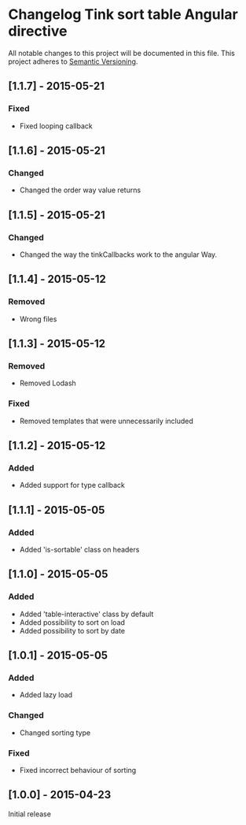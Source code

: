 # Changelog Tink sort table Angular directive

All notable changes to this project will be documented in this file.
This project adheres to [Semantic Versioning](http://semver.org/).

<!--
## [Unreleased] - [unreleased]

### Added
### Changed
### Deprecated
### Removed
### Fixed
### Security
-->
## [1.1.7] - 2015-05-21

### Fixed
- Fixed looping callback

## [1.1.6] - 2015-05-21

### Changed
- Changed the order way value returns

## [1.1.5] - 2015-05-21

### Changed
- Changed the way the tinkCallbacks work to the angular Way.

## [1.1.4] - 2015-05-12

### Removed
- Wrong files

## [1.1.3] - 2015-05-12

### Removed
- Removed Lodash

### Fixed
- Removed templates that were unnecessarily included



## [1.1.2] - 2015-05-12

### Added
- Added support for type callback



## [1.1.1] - 2015-05-05

### Added
- Added 'is-sortable' class on headers



## [1.1.0] - 2015-05-05

### Added
- Added 'table-interactive' class by default
- Added possibility to sort on load
- Added possibility to sort by date



## [1.0.1] - 2015-05-05

### Added
- Added lazy load

### Changed
- Changed sorting type

### Fixed
- Fixed incorrect behaviour of sorting



## [1.0.0] - 2015-04-23

Initial release
